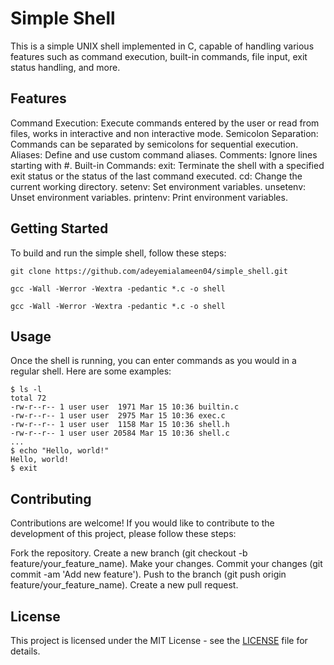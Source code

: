 # Simple Shell
This is a simple UNIX shell implemented in C, capable of handling various features such as command execution, built-in commands, file input, exit status handling, and more.

## Features
Command Execution: Execute commands entered by the user or read from files, works in interactive and non interactive mode.
Semicolon Separation: Commands can be separated by semicolons for sequential execution.
Aliases: Define and use custom command aliases.
Comments: Ignore lines starting with #.
Built-in Commands:
exit: Terminate the shell with a specified exit status or the status of the last command executed.
cd: Change the current working directory.
setenv: Set environment variables.
unsetenv: Unset environment variables.
printenv: Print environment variables.

## Getting Started
To build and run the simple shell, follow these steps:
```
git clone https://github.com/adeyemialameen04/simple_shell.git
```

```
gcc -Wall -Werror -Wextra -pedantic *.c -o shell
```

```
gcc -Wall -Werror -Wextra -pedantic *.c -o shell
```

## Usage
Once the shell is running, you can enter commands as you would in a regular shell. Here are some examples:
```
$ ls -l
total 72
-rw-r--r-- 1 user user  1971 Mar 15 10:36 builtin.c
-rw-r--r-- 1 user user  2975 Mar 15 10:36 exec.c
-rw-r--r-- 1 user user  1158 Mar 15 10:36 shell.h
-rw-r--r-- 1 user user 20584 Mar 15 10:36 shell.c
...
$ echo "Hello, world!"
Hello, world!
$ exit
```

## Contributing
Contributions are welcome! If you would like to contribute to the development of this project, please follow these steps:

Fork the repository.
Create a new branch (git checkout -b feature/your_feature_name).
Make your changes.
Commit your changes (git commit -am 'Add new feature').
Push to the branch (git push origin feature/your_feature_name).
Create a new pull request.

## License
This project is licensed under the MIT License - see the [LICENSE]("https://github.com/adeyemialameen04/simple_shell/blob/main/LICENSE") file for details.
